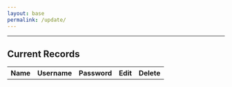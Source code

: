```yaml
---
layout: base
permalink: /update/
--- 
```

<style>
	.modal-backdrop {
		display: none;
		position: fixed;
		top: 0;
		left: 0;
		width: 100%;
		height: 100%;
		background-color: rgba(0, 0, 0, 0.7);
		z-index: 1;
	}

	.modal-content {
		position: absolute;
		top: 50%;
		left: 50%;
		transform: translate(-50%, -50%);
		background: #272726;
		padding: 40px;
		z-index: 2;
		color: #ffffff
	}

	.close-modal {
		position: absolute;
		top: 10px;
		right: 10px;
		cursor: pointer;
		background: none;
		border: none;
		font-size: 24px;
		color: white;
	}

	.wrapper,
	section {
		max-width: 900px;
	}
</style>

<hr style="margin-top: 10px" />

<h2>Current Records</h2>
<table id="userTable">
	<tr>
		<th>Name</th>
		<th>Username</th>
		<th>Password</th>
		<th>Edit</th>
		<th>Delete</th>
	</tr>
</table>

<div id="editModalBackdrop" class="modal-backdrop">
	<div id="editModal" onsubmit="submitEdit(event)" class="modal-content">
		<button id="closeModal" class="close-modal">X</button>
		<form id="editForm">
			<input type="hidden" id="editId" name="editId" />
			<label for="editFullName">Name:</label>
			<input type="text" id="editFullName" name="editFullName" /><br /><br />
			<label for="editGithubUsername">Username:</label>
			<input type="text" id="editGithubUsername" name="editGithubUsername" /><br /><br />
			<input type="submit" value="Update" />
		</form>
	</div>
</div>

<script>
	const apiUrl = "http://127.0.0.1:8086/api/users/";
	// const apiUrl = ""
	let users = [];

	function fetchUsers() {
		fetch(apiUrl)
			.then((response) => response.json())
			.then((response) => {
				users = response;

				const table = document.getElementById("userTable");
				users.forEach((user, idx) => {
					const row = table.insertRow();

					row.setAttribute("data-id", user.id);
					["name", "uid", "password"].forEach(
						(field) => {
							const cell = row.insertCell();
							if (user[field] === "none") {
								users[idx][field] = "";
							}
							cell.innerText = users[idx][field];
						}
					);

					const editCell = row.insertCell();
					const editButton = document.createElement("button");
					editButton.innerHTML = "Edit";
					editButton.addEventListener("click", editUser);
					editCell.appendChild(editButton);

					const deleteCell = row.insertCell();
					const deleteButton = document.createElement("button");
					deleteButton.innerText = "Delete";
					deleteButton.addEventListener("click", () => deleteUser(user.id, row));
					deleteCell.appendChild(deleteButton);
				});
			});
	}

	function submitForm(event) {
		event.preventDefault();
		const formData = new FormData(event.target);
		const name = formData.get("fullName");
		const uid = formData.get("githubUsername");
		const password = formData.get("password");

		const payload = {
			name,
			uid,
			password,
		};

		fetch(apiUrl, {
			method: "POST",
			headers: {
				"Content-Type": "application/json",
			},
			body: JSON.stringify(payload),
		})
			.then((response) => {
				if (response.ok) {
					return response.json();
				} else {
					alert("server error");
					throw new Error("server");
				}
			})
			.then((data) => {
				const table = document.getElementById("userTable");
				const row = table.insertRow();
				row.setAttribute("data-id", data.id);
				[
					data.name,
					data.uid,
					data.password,
				].forEach((value) => {
					const cell = row.insertCell();
					cell.innerText = value;
				});

				const editCell = row.insertCell();
				const editButton = document.createElement("button");
				editButton.innerHTML = "Edit";
				editButton.addEventListener("click", editUser);
				editCell.appendChild(editButton);

				const deleteCell = row.insertCell();
				const deleteButton = document.createElement("button");
				deleteButton.innerText = "Delete";
				deleteButton.addEventListener("click", () => deleteUser(user.id, row));
				deleteCell.appendChild(deleteButton);

				users.push(data);
				alert("Created sucessfully!");
			})
			.catch((error) => console.error("Error:", error));
	}

	function editUser(event) {
		const id = event.currentTarget.parentElement.parentElement.getAttribute("data-id");
		document.getElementById("editId").value = id;

		const form = document.getElementById("editForm");
		const user = users.find((u) => u.id == id);

		form.querySelector("#editGithubUsername").value = user.uid;
		form.querySelector("#editFullName").value = user.name;

		document.getElementById("editModalBackdrop").style.display = "block";
	}

	// Fetch users and ensure close modal interaction
	document.addEventListener("DOMContentLoaded", function () {
		fetchUsers();
		document.getElementById("closeModal").addEventListener("click", function () {
			document.getElementById("editModalBackdrop").style.display = "none";
		});
	});

	function submitEdit(event) {
		event.preventDefault();
		const formData = new FormData(event.target);
		const id = formData.get("editId");
		const name = formData.get("editFullName");
		const uid = formData.get("editGithubUsername");

		const payload = {
			id,
			name,
			uid,
		};

		fetch(`${apiUrl}${id}`, {
			method: "PUT",
			headers: {
				"Content-Type": "application/json",
			},
			body: JSON.stringify(payload),
		}).then((response) => {
			if (response.ok) {
				// Update the corresponding row in the table
				const row = document.querySelector(`tr[data-id='${id}']`);
				row.cells[0].innerText = name;
				row.cells[1].innerText = uid;

				// Show an alert indicating success
				alert("User information updated successfully.");
			}
		});

		document.getElementById("editModalBackdrop").style.display = "none";
	}

	function deleteUser(id, row) {
		const confirmation = prompt('Type "DELETE" to confirm.');
		if (confirmation === "DELETE") {
			fetch(`${apiUrl}${id}`, {
				method: "DELETE",
			})
				.then(() => {
					row.remove();
					alert("User deleted successfully");
				})
				.catch((error) => {
					console.error("Error:", error);
				});
		}
	}
</script>